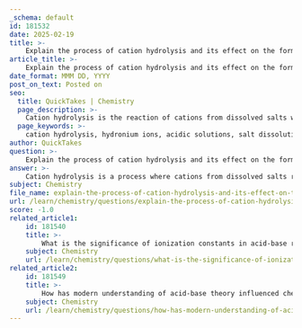 ```yaml
---
_schema: default
id: 181532
date: 2025-02-19
title: >-
    Explain the process of cation hydrolysis and its effect on the formation of hydronium ions.
article_title: >-
    Explain the process of cation hydrolysis and its effect on the formation of hydronium ions.
date_format: MMM DD, YYYY
post_on_text: Posted on
seo:
  title: QuickTakes | Chemistry
  page_description: >-
    Cation hydrolysis is the reaction of cations from dissolved salts with water, resulting in the formation of hydronium ions and impacting the pH, making solutions either acidic or basic depending on the cation nature.
  page_keywords: >-
    cation hydrolysis, hydronium ions, acidic solutions, salt dissolution, metal ions, charge density, aluminum chloride, ammonium chloride, hydrolysis mechanism, pH effects
author: QuickTakes
question: >-
    Explain the process of cation hydrolysis and its effect on the formation of hydronium ions.
answer: >-
    Cation hydrolysis is a process where cations from dissolved salts react with water, leading to the formation of hydronium ions (H₃O⁺) and hydroxide ions (OH⁻). This reaction can significantly affect the pH of the solution, making it either acidic or basic depending on the nature of the cation involved.\n\n### Mechanism of Cation Hydrolysis\n\nWhen a salt dissolves in water, it dissociates into its constituent ions. If the cation is a metal ion with a high charge density (such as Al³⁺, Fe³⁺, or Cu²⁺), it can interact with water molecules. The process can be represented as follows:\n\n1. **Dissociation of Salt**: \n   For example, when aluminum chloride (AlCl₃) dissolves in water, it dissociates into Al³⁺ and Cl⁻ ions:\n   $$\n   AlCl_3 \rightarrow Al^{3+} + 3Cl^-\n   $$\n\n2. **Hydrolysis Reaction**: \n   The aluminum ion (Al³⁺) can then hydrolyze water:\n   $$\n   Al^{3+} + 6H_2O \rightleftharpoons [Al(H_2O)_6]^{3+} \rightleftharpoons Al(OH)_3 + 3H_3O^+\n   $$\n\nIn this reaction, the aluminum ion forms a complex with water, and subsequently, it can release protons (H⁺) into the solution, which combine with water to form hydronium ions (H₃O⁺). This increase in hydronium ion concentration results in a decrease in pH, making the solution acidic.\n\n### Effect on Hydronium Ion Formation\n\nThe formation of hydronium ions during cation hydrolysis is crucial for understanding the acidic properties of certain salts. For instance, salts derived from strong acids and weak bases (like ammonium chloride, NH₄Cl) will also lead to the production of hydronium ions due to the hydrolysis of the ammonium ion (NH₄⁺):\n\n$$\nNH_4^+ + H_2O \rightleftharpoons NH_3 + H_3O^+\n$$\n\nIn this case, the ammonium ion donates a proton to water, again increasing the concentration of hydronium ions and resulting in an acidic solution.\n\n### Summary\n\nCation hydrolysis is a significant process that affects the acidity of solutions formed from salts. Cations with high charge densities can hydrolyze water, producing hydronium ions and leading to acidic solutions. Understanding this process is essential for predicting the pH of salt solutions and their behavior in various chemical contexts.
subject: Chemistry
file_name: explain-the-process-of-cation-hydrolysis-and-its-effect-on-the-formation-of-hydronium-ions.md
url: /learn/chemistry/questions/explain-the-process-of-cation-hydrolysis-and-its-effect-on-the-formation-of-hydronium-ions
score: -1.0
related_article1:
    id: 181540
    title: >-
        What is the significance of ionization constants in acid-base reactions?
    subject: Chemistry
    url: /learn/chemistry/questions/what-is-the-significance-of-ionization-constants-in-acidbase-reactions
related_article2:
    id: 181549
    title: >-
        How has modern understanding of acid-base theory influenced chemical reactions?
    subject: Chemistry
    url: /learn/chemistry/questions/how-has-modern-understanding-of-acidbase-theory-influenced-chemical-reactions
---
```


&nbsp;